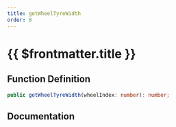```yaml
---
title: getWheelTyreWidth
order: 0
---
```


# {{ $frontmatter.title }}

## Function Definition

```ts
public getWheelTyreWidth(wheelIndex: number): number;
```

## Documentation

<!--@include: ./parts/getWheelTyreWidth.md-->
